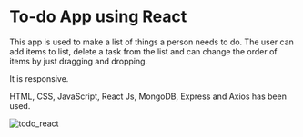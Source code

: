 # To-do App using React

This app is used to make a list of things a person needs to do. The user can add items to list, delete a task from the list and can change the order of items by just dragging and dropping.

It is responsive. 

HTML, CSS, JavaScript, React Js, MongoDB, Express and Axios has been used.


![todo_react](https://user-images.githubusercontent.com/74822950/229258342-1d57c408-8715-4641-99a3-6c635112ae50.gif)
